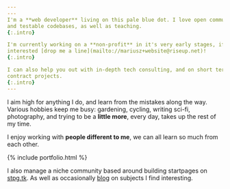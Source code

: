 ```yaml
---
---
I'm a **web developer** living on this pale blue dot. I love open communication, robust
and testable codebases, as well as teaching.
{:.intro}

I'm currently working on a **non-profit** in it's very early stages, if you are
interested [drop me a line](mailto://mariusz+website@riseup.net)!
{:.intro}

I can also help you out with in-depth tech consulting, and on short term
contract projects.
{:.intro}
---
```


I aim high for anything I do, and learn from the mistakes along the way. Various
hobbies keep me busy: <span>gardening, cycling, writing
sci-fi, photography,</span> and trying to be a **little more**, every day, takes
up the rest of my time.

I enjoy working with **people different to me**, we can all learn so much from
each other.

{% include portfolio.html %}

I also manage a niche community based around building startpages on
[stpg.tk](https://stpg.tk). As well as occasionally [blog](/blog) on subjects I
find interesting.
